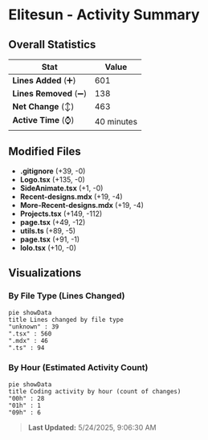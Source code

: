 # Elitesun - Activity Summary 

## Overall Statistics

| Stat                   | Value                                                             |
| ---------------------- | ----------------------------------------------------------------- |
| **Lines Added** (➕)   | 601                                          |
| **Lines Removed** (➖) | 138                                        |
| **Net Change** (↕)    | 463                |
| **Active Time** (⌚)   | 40 minutes |


## Modified Files
- **.gitignore** (+39, -0)
- **Logo.tsx** (+135, -0)
- **SideAnimate.tsx** (+1, -0)
- **Recent-designs.mdx** (+19, -4)
- **More-Recent-designs.mdx** (+19, -4)
- **Projects.tsx** (+149, -112)
- **page.tsx** (+49, -12)
- **utils.ts** (+89, -5)
- **page.tsx** (+91, -1)
- **lolo.tsx** (+10, -0)

## Visualizations

### By File Type (Lines Changed)

```mermaid
pie showData
title Lines changed by file type
"unknown" : 39
".tsx" : 560
".mdx" : 46
".ts" : 94
```

### By Hour (Estimated Activity Count)

```mermaid
pie showData
title Coding activity by hour (count of changes)
"00h" : 28
"01h" : 1
"09h" : 6
```


> **Last Updated:** 5/24/2025, 9:06:30 AM